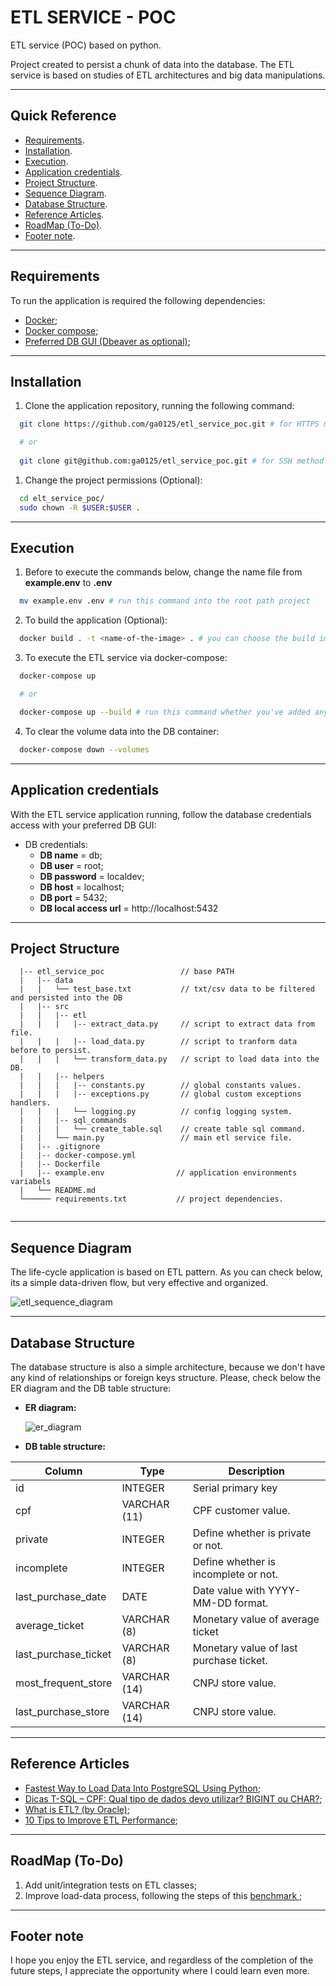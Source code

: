 # ETL SERVICE - POC
ETL service (POC) based on python.

Project created to persist a chunk of data into the database. The ETL service is based on studies of ETL architectures and big data manipulations. 

***

## Quick Reference

  - [Requirements](#requirements).
  - [Installation](#installation).
  - [Execution](#execution).
  - [Application credentials](#application-credentials).
  - [Project Structure](#project-structure).
  - [Sequence Diagram](#sequence-diagram).
  - [Database Structure](#database-structure).
  - [Reference Articles](#reference-articles).
  - [RoadMap (To-Do)](#roadmap-to-do).
  - [Footer note](#footer-note).

***

## Requirements

To run the application is required the following dependencies:

 - [Docker](https://docs.docker.com/);
 - [Docker compose](https://docs.docker.com/compose/);
 - [Preferred DB GUI (Dbeaver as optional)](https://dbeaver.io/download/);

 ***

 ## Installation

  1. Clone the application repository, running the following command:

  ```bash
    git clone https://github.com/ga0125/etl_service_poc.git # for HTTPS method

    # or
    
    git clone git@github.com:ga0125/etl_service_poc.git # for SSH method
  ```

  1. Change the project permissions (Optional):
  ```bash
    cd elt_service_poc/
    sudo chown -R $USER:$USER .
  ```

  *** 
  ## Execution

  1. Before to execute the commands below, change the name file from **example.env** to **.env**
  ```bash
    mv example.env .env # run this command into the root path project
  ```

  2. To build the application (Optional):
  ```bash
    docker build . -t <name-of-the-image> . # you can choose the build image name 
  ```
  3. To execute the ETL service via docker-compose:
  ```bash
    docker-compose up

    # or

    docker-compose up --build # run this command whether you've added any project's dependency
  ```

  4. To clear the volume data into the DB container:
  ```bash
    docker-compose down --volumes
  ```
  ***
 ## Application credentials

  With the ETL service application running, follow the database credentials access with your preferred DB GUI:

  - DB credentials:
    - **DB name** = db;
    - **DB user** = root;
    - **DB password** = localdev;
    - **DB host** = localhost;
    - **DB port** = 5432;
    - **DB local access url** =  http://localhost:5432
***

## Project Structure

```
  |-- etl_service_poc                 // base PATH
  |   |-- data
  |   |   └── test_base.txt           // txt/csv data to be filtered and persisted into the DB      
  |   |-- src
  |   |   |-- etl
  |   |   |   |-- extract_data.py     // script to extract data from file.
  |   |   |   |-- load_data.py        // script to tranform data before to persist.
  |   |   |   └── transform_data.py   // script to load data into the DB.
  |   |   |-- helpers
  |   |   |   |-- constants.py        // global constants values. 
  |   |   |   |-- exceptions.py       // global custom exceptions handlers.
  |   |   |   └── logging.py          // config logging system.
  |   |   |-- sql_commands       
  |   |   |   └── create_table.sql    // create table sql command.
  |   |   └── main.py                 // main etl service file.
  |   |-- .gitignore                  
  |   |-- docker-compose.yml
  |   |-- Dockerfile
  |   |-- example.env                // application environments variabels
  |   └── README.md                   
  └────── requirements.txt           // project dependencies.
  
```
***

## Sequence Diagram

The life-cycle application is based on ETL pattern. As you can check below, its a simple data-driven flow, but very effective and organized.

![etl_sequence_diagram](docs/imgs/etl_sequence_diagram.png)

***

## Database Structure

The database structure is also a simple architecture, because we don't have any kind of relationships or foreign keys structure. Please, check below the ER diagram and the DB table structure:

- **ER diagram:**
  
  ![er_diagram](docs/imgs/er_diagram.png)

- **DB table structure:**
 
Column               |     Type      | Description
-------------------- | ------------- | -------------------------------------
id                   | INTEGER       | Serial primary key
cpf                  | VARCHAR (11)  | CPF customer value.
private              | INTEGER       | Define whether is private or not.
incomplete           | INTEGER       | Define whether is incomplete or not.
last_purchase_date   | DATE          | Date value with YYYY-MM-DD format.  
average_ticket       | VARCHAR (8)   | Monetary value of average ticket
last_purchase_ticket | VARCHAR (8)   | Monetary value of last purchase ticket.
most_frequent_store  | VARCHAR (14)  | CNPJ store value.
last_purchase_store  | VARCHAR (14)  | CNPJ store value.

***

## Reference Articles

 - [Fastest Way to Load Data Into PostgreSQL Using Python](https://hakibenita.com/fast-load-data-python-postgresql);
 - [Dicas T-SQL – CPF: Qual tipo de dados devo utilizar? BIGINT ou CHAR?](https://luizlima.net/dicas-t-sql-cpf-qual-tipo-de-dados-devo-utilizar-bigint-ou-char/);
 - [What is ETL? (by Oracle)](https://www.oracle.com/integration/what-is-etl/);
 - [10 Tips to Improve ETL Performance](https://danischnider.wordpress.com/2017/07/23/10-tips-to-improve-etl-performance/);
***

## RoadMap (To-Do)

1. Add unit/integration tests on ETL classes;
2. Improve load-data process, following the steps of this [benchmark ](https://hakibenita.com/fast-load-data-python-postgresql);

***

## Footer note

I hope you enjoy the ETL service, and regardless of the completion of the future steps, I appreciate the opportunity where I could learn even more.